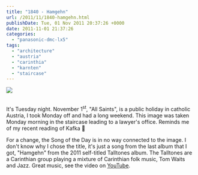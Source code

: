 ```yaml
---
title: "1840 - Hamgehn"
url: /2011/11/1840-hamgehn.html
publishDate: Tue, 01 Nov 2011 20:37:26 +0000
date: 2011-11-01 21:37:26
categories: 
  - "panasonic-dmc-lx5"
tags: 
  - "architecture"
  - "austria"
  - "carinthia"
  - "karnten"
  - "staircase"
---
```

<div class="container">
<div class="center"><a target="_blank" href="https://d25zfm9zpd7gm5.cloudfront.net/1200x1200/2011/20111031_122621_ps.jpg"><img src="https://d25zfm9zpd7gm5.cloudfront.net/0600x0600/2011/20111031_122621_ps.jpg" /></a></div>
</div>
<br />

It's Tuesday night. November 1<sup>st</sup>, "All Saints", is a public holiday in catholic Austria, I took Monday off and had a long weekend. This image was taken Monday morning in the staircase leading to a lawyer's office. Reminds me of my recent reading of Kafka 🙂

 For a change, the Song of the Day is in no way connected to the image. I don't know why I chose the title, it's just a song from the last album that I got, "Hamgehn" from the 2011 self-titled Talltones album. The Talltones are a Carinthian group playing a mixture of Carinthian folk music, Tom Waits and Jazz. Great music, see the video on <a href="http://www.youtube.com/watch?v=JPPBtT-1djU" target="_blank">YouTube</a>.
